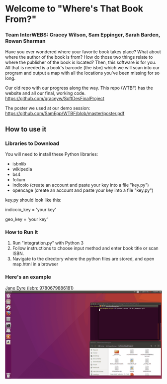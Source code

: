 # Welcome to "Where's That Book From?"
### **Team InterWEBS**: Gracey Wilson, Sam Eppinger, Sarah Barden, Rowan Sharman
Have you ever wondered where your favorite book takes place? What about where the author of the book is from? How do those two things relate to where the publisher of the book is located? Then, this software is for you. All that is needed is a book's barcode (the isbn) which we will scan into our program and output a map with all the locations you've been missing for so long.

Our old repo with our progress along the way. This repo (WTBF) has the website and all our final, working code. https://github.com/graceyw/SoftDesFinalProject

The poster we used at our demo session: https://github.com/SamEpp/WTBF/blob/master/poster.pdf

## How to use it

### Libraries to Download
You will need to install these Python libraries:
- isbnlib
- wikipedia
- bs4
- folium
- indicoio (create an account and paste your key into a file "key.py")
- opencage (create an account and paste your key into a file "key.py")

key.py should look like this:

indicoio_key = 'your key'

geo_key = 'your key'

### How to Run It
1. Run "integration.py" with Python 3
2. Follow instructions to choose input method and enter book title or scan ISBN.
3. Navigate to the directory where the python files are stored, and open map.html in a browser

### Here's an example
Jane Eyre (isbn: 9780679886181)
![Jane Eyre gif](/pictures/janeeyre.gif)



